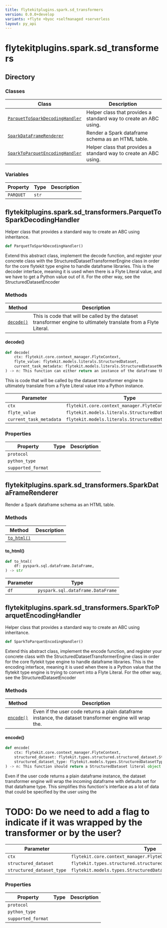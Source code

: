 ```yaml
---
title: flytekitplugins.spark.sd_transformers
version: 0.0.0+develop
variants: +flyte +byoc +selfmanaged +serverless
layout: py_api
---
```


# flytekitplugins.spark.sd_transformers

## Directory

### Classes

| Class | Description |
|-|-|
| [`ParquetToSparkDecodingHandler`](.././flytekitplugins.spark.sd_transformers#flytekitpluginssparksd_transformersparquettosparkdecodinghandler) | Helper class that provides a standard way to create an ABC using. |
| [`SparkDataFrameRenderer`](.././flytekitplugins.spark.sd_transformers#flytekitpluginssparksd_transformerssparkdataframerenderer) | Render a Spark dataframe schema as an HTML table. |
| [`SparkToParquetEncodingHandler`](.././flytekitplugins.spark.sd_transformers#flytekitpluginssparksd_transformerssparktoparquetencodinghandler) | Helper class that provides a standard way to create an ABC using. |

### Variables

| Property | Type | Description |
|-|-|-|
| `PARQUET` | `str` |  |

## flytekitplugins.spark.sd_transformers.ParquetToSparkDecodingHandler

Helper class that provides a standard way to create an ABC using
inheritance.


```python
def ParquetToSparkDecodingHandler()
```
Extend this abstract class, implement the decode function, and register your concrete class with the
StructuredDatasetTransformerEngine class in order for the core flytekit type engine to handle
dataframe libraries. This is the decoder interface, meaning it is used when there is a Flyte Literal value,
and we have to get a Python value out of it. For the other way, see the StructuredDatasetEncoder



### Methods

| Method | Description |
|-|-|
| [`decode()`](#decode) | This is code that will be called by the dataset transformer engine to ultimately translate from a Flyte Literal. |


#### decode()

```python
def decode(
    ctx: flytekit.core.context_manager.FlyteContext,
    flyte_value: flytekit.models.literals.StructuredDataset,
    current_task_metadata: flytekit.models.literals.StructuredDatasetMetadata,
) -> n: This function can either return an instance of the dataframe that this decoder handles, or an iterator
```
This is code that will be called by the dataset transformer engine to ultimately translate from a Flyte Literal
value into a Python instance.



| Parameter | Type |
|-|-|
| `ctx` | `flytekit.core.context_manager.FlyteContext` |
| `flyte_value` | `flytekit.models.literals.StructuredDataset` |
| `current_task_metadata` | `flytekit.models.literals.StructuredDatasetMetadata` |

### Properties

| Property | Type | Description |
|-|-|-|
| `protocol` |  |  |
| `python_type` |  |  |
| `supported_format` |  |  |

## flytekitplugins.spark.sd_transformers.SparkDataFrameRenderer

Render a Spark dataframe schema as an HTML table.


### Methods

| Method | Description |
|-|-|
| [`to_html()`](#to_html) |  |


#### to_html()

```python
def to_html(
    df: pyspark.sql.dataframe.DataFrame,
) -> str
```
| Parameter | Type |
|-|-|
| `df` | `pyspark.sql.dataframe.DataFrame` |

## flytekitplugins.spark.sd_transformers.SparkToParquetEncodingHandler

Helper class that provides a standard way to create an ABC using
inheritance.


```python
def SparkToParquetEncodingHandler()
```
Extend this abstract class, implement the encode function, and register your concrete class with the
StructuredDatasetTransformerEngine class in order for the core flytekit type engine to handle
dataframe libraries. This is the encoding interface, meaning it is used when there is a Python value that the
flytekit type engine is trying to convert into a Flyte Literal. For the other way, see
the StructuredDatasetEncoder



### Methods

| Method | Description |
|-|-|
| [`encode()`](#encode) | Even if the user code returns a plain dataframe instance, the dataset transformer engine will wrap the. |


#### encode()

```python
def encode(
    ctx: flytekit.core.context_manager.FlyteContext,
    structured_dataset: flytekit.types.structured.structured_dataset.StructuredDataset,
    structured_dataset_type: flytekit.models.types.StructuredDatasetType,
) -> n: This function should return a StructuredDataset literal object. Do not confuse this with the
```
Even if the user code returns a plain dataframe instance, the dataset transformer engine will wrap the
incoming dataframe with defaults set for that dataframe
type. This simplifies this function's interface as a lot of data that could be specified by the user using
the
# TODO: Do we need to add a flag to indicate if it was wrapped by the transformer or by the user?



| Parameter | Type |
|-|-|
| `ctx` | `flytekit.core.context_manager.FlyteContext` |
| `structured_dataset` | `flytekit.types.structured.structured_dataset.StructuredDataset` |
| `structured_dataset_type` | `flytekit.models.types.StructuredDatasetType` |

### Properties

| Property | Type | Description |
|-|-|-|
| `protocol` |  |  |
| `python_type` |  |  |
| `supported_format` |  |  |

